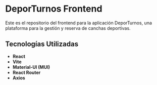 # DeporTurnos Frontend

Este es el repositorio del frontend para la aplicación DeporTurnos, una plataforma para la gestión y reserva de canchas deportivas.

## Tecnologías Utilizadas

- **React**
- **Vite**
- **Material-UI (MUI)**
- **React Router**
- **Axios**
